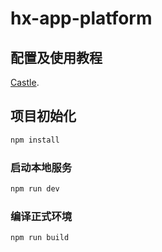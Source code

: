 # hx-app-platform

## 配置及使用教程

[Castle](http://10.13.4.128:1080/docs/latest/).

## 项目初始化

```sh
npm install
```

### 启动本地服务

```sh
npm run dev
```

### 编译正式环境

```sh
npm run build
```


